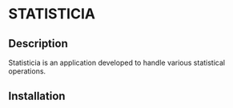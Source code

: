 # STATISTICIA

## Description
Statisticia is an application developed to handle various statistical operations.

## Installation
